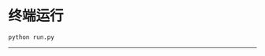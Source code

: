 # 终端运行

```shell
python run.py
```
********************************************************************************************************************************************************************************************************************************************************************************************************************************************************************************************************************************************************************************************************************************************************************************************************************************************************************************************************************************************************************************************************************************************************************************************************************************************************************************************************************************************************************************************************************************************************************************************************************************************